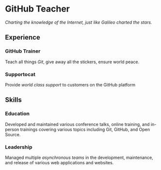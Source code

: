 # GitHub Teacher  

_Charting the knowledge of the Internet, just like Galileo charted the stars._

## Experience  

### GitHub Trainer  

Teach all things _Git_, give away all the stickers, ensure world peace.

<!--
  Note here: Learners -- yup, you found the error!
  Course maintainers -- leave the italics with * instead of _ for the error case.
-->

### Supportocat  

Provide _world class support_ to customers on the GitHub platform

## Skills  

### Education  

Developed and maintained various conference talks, online training, and in-person trainings covering various topics including Git, GitHub, and Open Source.

### Leadership  

Managed multiple _asynchronous teams_ in the development, maintenance, and release of various web applications and websites.
